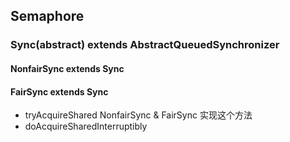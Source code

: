 ## Semaphore

### Sync(abstract) extends AbstractQueuedSynchronizer

#### NonfairSync extends Sync
#### FairSync extends Sync

* tryAcquireShared  NonfairSync & FairSync 实现这个方法
* doAcquireSharedInterruptibly
